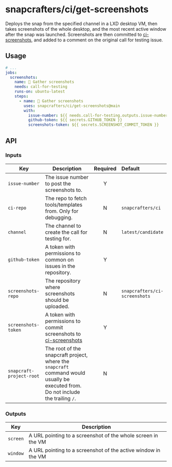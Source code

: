 # snapcrafters/ci/get-screenshots

Deploys the snap from the specified channel in a LXD desktop VM, then takes screenshots of the whole
desktop, and the most recent active window after the snap was launched. Screenshots are then
committed to [ci-screenshots](https://github.com/snapcrafters/ci-screenshots), and added to a comment on
the original call for testing issue.

## Usage

```yaml
# ...
jobs:
  screenshots:
    name: 📸 Gather screenshots
    needs: call-for-testing
    runs-on: ubuntu-latest
    steps:
      - name: 📸 Gather screenshots
        uses: snapcrafters/ci/get-screenshots@main
        with:
          issue-number: ${{ needs.call-for-testing.outputs.issue-number }}
          github-token: ${{ secrets.GITHUB_TOKEN }}
          screenshots-token: ${{ secrets.SCREENSHOT_COMMIT_TOKEN }}
```

## API

### Inputs

| Key                      | Description                                                                                                                       | Required | Default                       |
| ------------------------ | --------------------------------------------------------------------------------------------------------------------------------- | :------: | :---------------------------- |
| `issue-number`           | The issue number to post the screenshots to.                                                                                      |    Y     |                               |
| `ci-repo`                | The repo to fetch tools/templates from. Only for debugging.                                                                       |    N     | `snapcrafters/ci`             |
| `channel`                | The channel to create the call for testing for.                                                                                   |    N     | `latest/candidate`            |
| `github-token`           | A token with permissions to common on issues in the repository.                                                                   |    Y     |                               |
| `screenshots-repo`       | The repository where screenshots should be uploaded.                                                                              |    N     | `snapcrafters/ci-screenshots` |
| `screenshots-token`      | A token with permissions to commit screenshots to [ci-screenshots](https://github.com/snapcrafters/ci-screenshots)                |    Y     |                               |
| `snapcraft-project-root` | The root of the snapcraft project, where the `snapcraft` command would usually be executed from. Do not include the trailing `/`. |    N     |

### Outputs

| Key      | Description                                                   |
| -------- | ------------------------------------------------------------- |
| `screen` | A URL pointing to a screenshot of the whole screen in the VM  |
| `window` | A URL pointing to a screenshot of the active window in the VM |
